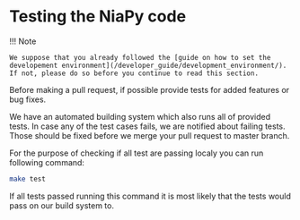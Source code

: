 # Testing the NiaPy code

!!! Note

    We suppose that you already followed the [guide on how to set the developement environment](/developer_guide/development_environment/). If not, please do so before you continue to read this section.

Before making a pull request, if possible provide tests for added features or bug fixes.

We have an automated building system which also runs all of provided tests. In case any of the test cases fails, we are notified about failing tests. Those should be fixed before we merge your pull request to master branch.

For the purpose of checking if all test are passing localy you can run following command:

```bash
make test
```

If all tests passed running this command it is most likely that the tests would pass on our build system to.
